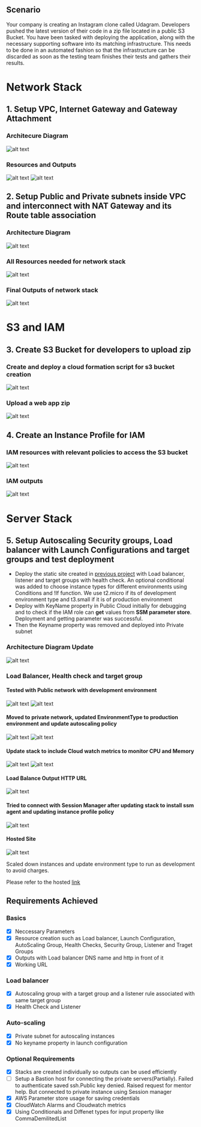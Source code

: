 
## Scenario
Your company is creating an Instagram clone called Udagram. Developers pushed the latest version of their code in a zip file located in a public S3 Bucket.
You have been tasked with deploying the application, along with the necessary supporting software into its matching infrastructure.
This needs to be done in an automated fashion so that the infrastructure can be discarded as soon as the testing team finishes their tests and gathers their results.


# Network Stack

## 1. Setup VPC, Internet Gateway and Gateway Attachment 

### Architecure Diagram

![alt text](images/nw-01-vpc.png)

### Resources and Outputs

![alt text](images/nw-03-resources.png)
![alt text](images/nw-04-outputs.png)

## 2. Setup Public and Private subnets inside VPC and interconnect with NAT Gateway and its  Route table association

### Architecture Diagram

![alt text](images/nw-final-arch.png)

### All Resources needed for network stack

![alt text](images/nw-05-all-resources.png)

### Final Outputs of network stack

![alt text](images/nw-06-all-op.png)

# S3 and IAM

## 3. Create S3 Bucket for developers to upload zip

### Create and deploy a cloud formation script for s3 bucket creation

![alt text](images/s3-bucket-creation.png)

### Upload a web app zip

![alt text](images/upload-app-zip.png)

## 4. Create an Instance Profile for IAM

### IAM resources with relevant policies to access the S3 bucket

![alt text](images/iam-resources.png)

### IAM outputs

![alt text](images/iam-output.png)

# Server Stack

## 5. Setup Autoscaling Security groups, Load balancer with Launch Configurations and target groups and test deployment

- Deploy the static site created in [previous project](https://github.com/pravinmj-cs/aws-static-site) with Load balancer, listener and target groups with health check. An optional conditional was added to choose instance types for different environments using Conditions and !If function. We use t2.micro if its of development environment type and t3.small if it is of production environment
- Deploy with KeyName property in Public Cloud initially for debugging and to check if the IAM role can **get** values from **SSM parameter store**. Deployment and getting parameter was successful.
- Then the Keyname property was removed and deployed into Private subnet

### Architecture Diagram Update
![alt text](images/public_app_diagram.png)

### Load Balancer, Health check and target group

#### Tested with Public network with development environment

![alt text](images/lb.png)
![alt text](images/initial_cap.png)

#### Moved to private network, updated EnvironmentType to production environment and update autoscaling policy

![alt text](images/private-net-app.png)
![alt text](images/autos.png)

#### Update stack to include Cloud watch metrics to monitor CPU and Memory

![alt text](images/cwm.png)
![alt text](images/cwm2.png)

#### Load Balance Output HTTP URL
![alt text](images/http_url.png)

#### Tried to connect with Session Manager after updating stack to install ssm agent and updating instance profile policy
![alt text](images/sm.png)

#### Hosted Site
![alt text](images/website.png)

Scaled down instances and update environment type to run as development to avoid charges. 

Please refer to the hosted [link](http://udagr-webap-1iqxi4m6bs0oo-1155557510.us-east-1.elb.amazonaws.com/)


## Requirements Achieved

### Basics

- [x] Neccessary Parameters
- [x] Resource creation such as Load balancer, Launch Configuration, AutoScaling Group, Health Checks, Security Group, Listener and Traget Groups
- [x] Outputs with Load balancer DNS name and http in front of it
- [x] Working URL

### Load balancer

- [x] Autoscaling group with a target group and a listener rule associated with same target group
- [x] Health Check and Listener

### Auto-scaling

- [x] Private subnet for autoscaling instances
- [x] No keyname property in launch configuration

### Optional Requirements

- [x] Stacks are created individually so outputs can be used efficiently
- [ ] Setup a Bastion host for connecting the private servers(Partially). Failed to authenticate saved ssh.Public key denied. Raised request for mentor help. But connected to private instance using Session manager
- [x] AWS Parameter store usage for saving credentials
- [x] CloudWatch Alarms and Cloudwatch metrics
- [x] Using Conditionals and Diffenet types for input property like CommaDemilitedList
